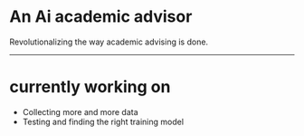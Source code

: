 # An Ai academic advisor
Revolutionalizing the way academic advising is done.


----------------------------------------------------
# currently working on
* Collecting more and more data
* Testing and finding the right training model
  
